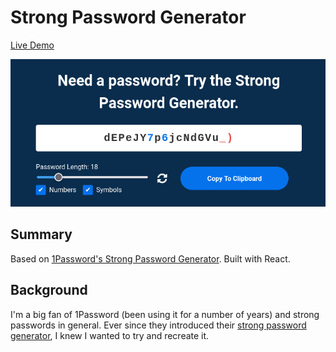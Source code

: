 # Strong Password Generator

[Live Demo](https://cranky-goldwasser-bc93db.netlify.app/)

![screenshot](/public/screenshot.png)

## Summary

Based on [1Password's Strong Password Generator](https://1password.com/password-generator/). Built with React.

## Background

I'm a big fan of 1Password (been using it for a number of years) and strong passwords in general. Ever since they introduced their [strong password generator](https://1password.com/password-generator/), I knew I wanted to try and recreate it.

